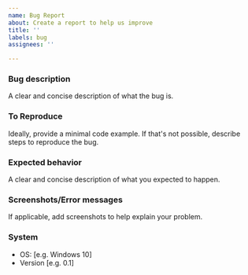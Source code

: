 ```yaml
---
name: Bug Report
about: Create a report to help us improve
title: ''
labels: bug
assignees: ''

---
```


### Bug description

A clear and concise description of what the bug is.

### To Reproduce

Ideally, provide a minimal code example. If that's not possible, describe steps to
reproduce the bug.

### Expected behavior

A clear and concise description of what you expected to happen.

### Screenshots/Error messages

If applicable, add screenshots to help explain your problem.

### System

- OS: [e.g. Windows 10]
- Version [e.g. 0.1]
